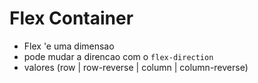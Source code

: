 # Flex Container
- Flex 'e uma dimensao
- pode mudar a direncao com o `flex-direction`
- valores (row | row-reverse | column | column-reverse)